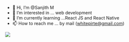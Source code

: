 - 👋 Hi, I’m @Sanjith M
- 👀 I’m interested in ... web development
- 🌱 I’m currently learning ...React JS and React Native
- 📫 How to reach me ... by mail (whitepirte@gmail.com)
<img SRC="https://github-readme-stats.vercel.app/api?username=whitepirte&&show_icons=true&title_color=ffffff&icon_color=bb2acf&text_color=daf7dc&bg_color=151515" />
